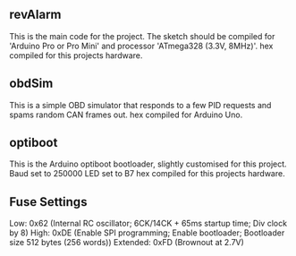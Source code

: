 revAlarm
--------
This is the main code for the project.
The sketch should be compiled for 'Arduino Pro or Pro Mini' and processor 'ATmega328 (3.3V, 8MHz)'.
hex compiled for this projects hardware.


obdSim
------
This is a simple OBD simulator that responds to a few PID requests and spams random CAN frames out.
hex compiled for Arduino Uno.


optiboot
--------
This is the Arduino optiboot bootloader, slightly customised for this project.
Baud set to 250000
LED set to B7
hex compiled for this projects hardware.


Fuse Settings
-------------
Low: 0x62 (Internal RC oscillator; 6CK/14CK + 65ms startup time; Div clock by 8)
High: 0xDE (Enable SPI programming; Enable bootloader; Bootloader size 512 bytes (256 words))
Extended: 0xFD (Brownout at 2.7V)
